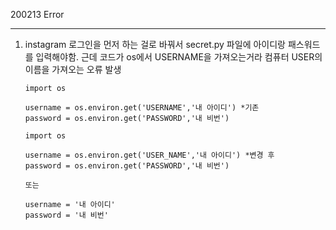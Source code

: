 200213 Error

---

1. instagram 로그인을 먼저 하는 걸로 바꿔서 secret.py 파일에 아이디랑 패스워드를 입력해야함. 근데 코드가 os에서 USERNAME을 가져오는거라 컴퓨터 USER의 이름을 가져오는 오류 발생

   ```
   import os
   
   username = os.environ.get('USERNAME','내 아이디') *기존
   password = os.environ.get('PASSWORD','내 비번')
   ```

   ```
   import os
   
   username = os.environ.get('USER_NAME','내 아이디') *변경 후
   password = os.environ.get('PASSWORD','내 비번')
   
   또는
   
   username = '내 아이디'
   password = '내 비번'
   ```

   





